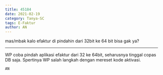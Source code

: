 ```yaml
---
title: 45184
date: 2021-02-19
category: Tanya-SC
tags: E-Faktur
author: AN
---
```


mas/mbak kalo efaktur di pindahin dari 32bit ke 64 bit bisa gak ya?

---

WP coba pindah aplikasi efaktur dari 32 ke 64bit, seharusnya tinggal copas DB saja. Spertinya WP salah langkah dengan mereset kode aktivasi.

`AN`

